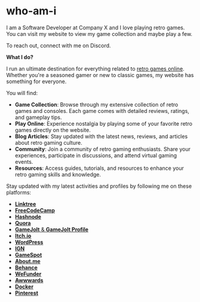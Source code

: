 # who-am-i

I am a Software Developer at Company X and I love playing retro games. You can visit my website to view my game collection and maybe play a few.

To reach out, connect with me on Discord.

**What I do?**

I run an ultimate destination for everything related to [retro games online](http://theretrosaga.com). Whether you're a seasoned gamer or new to classic games, my website has something for everyone.

You will find:

- **Game Collection**: Browse through my extensive collection of retro games and consoles. Each game comes with detailed reviews, ratings, and gameplay tips.
- **Play Online**: Experience nostalgia by playing some of your favorite retro games directly on the website.
- **Blog Articles**: Stay updated with the latest news, reviews, and articles about retro gaming culture.
- **Community**: Join a community of retro gaming enthusiasts. Share your experiences, participate in discussions, and attend virtual gaming events.
- **Resources**: Access guides, tutorials, and resources to enhance your retro gaming skills and knowledge.

Stay updated with my latest activities and profiles by following me on these platforms:

- [**Linktree**](https://linktr.ee/theretrosaga)
- [**FreeCodeCamp**](https://www.freecodecamp.org/beingretrogamer)
- [**Hashnode**](https://theretrosaga.hashnode.dev/)
- [**Quora**](https://www.quora.com/profile/The-Retro-Saga)
- [**GameJolt** &amp; **GameJolt Profile**](https://theretrosaga.gamejolt.io/)
- [**Itch.io**](https://theretrosaga.itch.io/)
- [**WordPress**](https://theretrosaga.wordpress.com/)
- [**IGN**](https://www.ign.com/playlist/theretrosaga)
- [**GameSpot**](https://www.gamespot.com/profile/theretroguy/)
- [**About.me**](https://about.me/theretrosaga)
- [**Behance**](https://www.behance.net/theretrosaga)
- [**WeFunder**](https://wefunder.com/theretrosaga)
- [**Awwwards**](https://www.awwwards.com/theretrosaga/)
- [**Docker**](https://hub.docker.com/u/theretrosaga)
- [**Pinterest**](https://www.pinterest.com/theretrosaga/)

